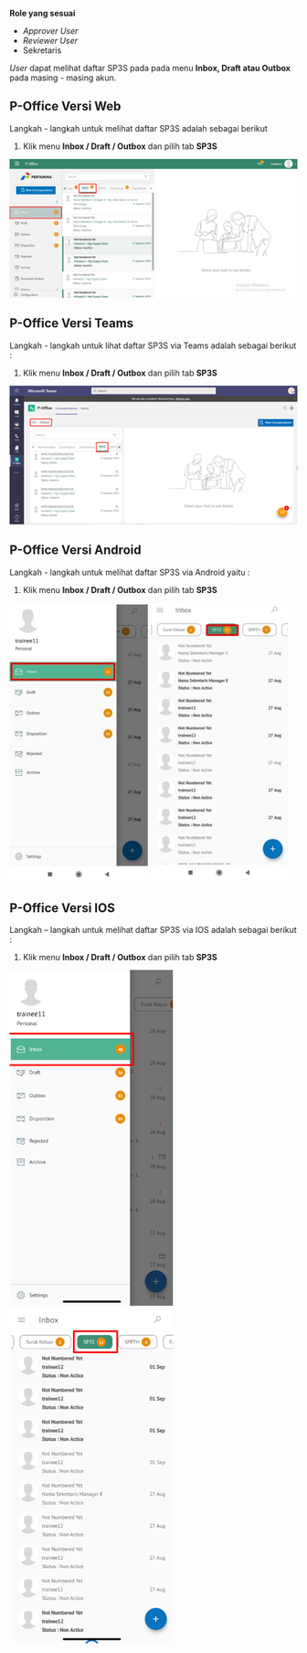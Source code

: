 **Role yang sesuai**

- *Approver User*
- *Reviewer User*
- Sekretaris

*User* dapat melihat daftar SP3S pada pada menu **Inbox, Draft atau Outbox** pada masing - masing akun.

## **P-Office Versi Web**

Langkah - langkah untuk melihat daftar SP3S adalah sebagai berikut

1. Klik menu **Inbox / Draft / Outbox** dan pilih tab **SP3S**

![gambar](SP3S/SP3S_Web/SP01.png)

## **P-Office Versi Teams**

Langkah - langkah untuk lihat daftar SP3S via Teams adalah sebagai berikut :

1.	Klik menu **Inbox / Draft / Outbox** dan pilih tab **SP3S**

![gambar](SP3S/SP3S_Teams/SP3S01.png)

## **P-Office Versi Android**

Langkah - langkah untuk melihat daftar SP3S via Android yaitu :
1. Klik menu **Inbox / Draft / Outbox** dan pilih tab **SP3S**

![gambar](SP3S/SP3S_Android/DaftarSP3S/A01.jpg) ![gambar](SP3S/SP3S_Android/DaftarSP3S/A02.jpg) 

## **P-Office Versi IOS**

Langkah – langkah untuk melihat daftar SP3S via IOS adalah sebagai berikut :

1.	Klik menu **Inbox / Draft / Outbox** dan pilih tab **SP3S**

![gambar](SP3S/SP3S_IOS/SP3S-1.1.png) ![gambar](SP3S/SP3S_IOS/SP3S-1.2.png)